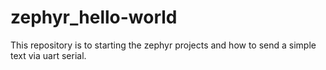 # zephyr_hello-world
This repository is to starting the zephyr projects and how to send a simple text via uart serial. 
